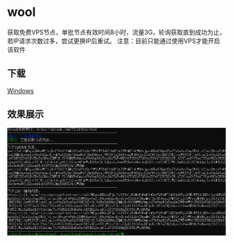 # wool
获取免费VPS节点，单批节点有效时间8小时，流量3G，轮询获取直到成功为止，若IP请求次数过多，尝试更换IP后重试。
注意：目前只能通过使用VPS才能开启该软件

## 下载
[Windows](https://github.com/YYJeffrey/wool/raw/master/dist/wool.exe/)

## 效果展示
![image](https://github.com/YYJeffrey/wool/blob/master/img/example.png/)
